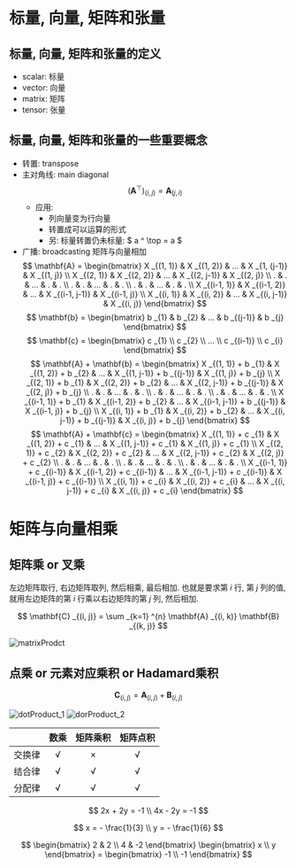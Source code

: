 # 标量, 向量, 矩阵和张量

## 标量, 向量, 矩阵和张量的定义
- scalar: 标量
- vector: 向量
- matrix: 矩阵
- tensor: 张量

## 标量, 向量, 矩阵和张量的一些重要概念

- 转置: transpose
- 主对角线: main diagonal
  $$ (\mathbf{A} ^ \top) _{(i, j)} = \mathbf{A} _{(j, i)} $$
  - 应用:
    - 列向量变为行向量
    - 转置成可以运算的形式
    - 另: 标量转置仍未标量:  $ a ^ \top = a $
- 广播: broadcasting
  矩阵与向量相加
    $$ \mathbf{A} = \begin{bmatrix} X _{(1, 1)} & X _{(1, 2)} & ... & X _{1, (j-1)} & X _{(1, j)} \\ X _{(2, 1)} & X _{(2, 2)} & ... & X _{(2, j-1)} & X _{(2, j)} \\ . & . & ... & . & . \\ . & . & ... & . & . \\ . & . & ... & . & . \\ X _{(i-1, 1)} & X _{(i-1, 2)} & ... & X _{(i-1, j-1)} & X _{(i-1, j)} \\ X _{(i, 1)} & X _{(i, 2)} & ... & X _{(i, j-1)} & X _{(i, j)} \end{bmatrix} $$
    $$ \mathbf{b} = \begin{bmatrix} b _{1} & b _{2} & ... & b _{(j-1)} & b _{j} \end{bmatrix} $$
    $$ \mathbf{c} = \begin{bmatrix} c _{1} \\ c _{2} \\ ... \\ c _{(i-1)} \\ c _{i} \end{bmatrix} $$
    $$ \mathbf{A} + \mathbf{b} = \begin{bmatrix} X _{(1, 1)} + b _{1} & X _{(1, 2)} + b _{2} & ... & X _{(1, j-1)} + b _{(j-1)} & X _{(1, j)} + b _{j} \\ X _{(2, 1)} + b _{1} & X _{(2, 2)} + b _{2} & ... & X _{(2, j-1)} + b _{(j-1)} & X _{(2, j)} + b _{j} \\ . & . & ... & . & . \\ . & . & ... & . & . \\ . & . & ... & . & . \\ X _{(i-1, 1)} + b _{1} & X _{(i-1, 2)} + b _{2} & ... & X _{(i-1, j-1)} + b _{(j-1)} & X _{(i-1, j)} + b _{j} \\ X _{(i, 1)} + b _{1} & X _{(i, 2)} + b _{2} & ... & X _{(i, j-1)} + b _{(j-1)} & X _{(i, j)} + b _{j} \end{bmatrix} $$
    $$ \mathbf{A} + \mathbf{c} = \begin{bmatrix} X _{(1, 1)} + c _{1} & X _{(1, 2)} + c _{1} & ... & X _{(1, j-1)} + c _{1} & X _{(1, j)} + c _{1} \\ X _{(2, 1)} + c _{2} & X _{(2, 2)} + c _{2} & ... & X _{(2, j-1)} + c _{2} & X _{(2, j)} + c _{2} \\ . & . & ... & . & . \\ . & . & ... & . & . \\ . & . & ... & . & . \\ X _{(i-1, 1)} + c _{(i-1)} & X _{(i-1, 2)} + c _{(i-1)} & ... & X _{(i-1, j-1)} + c _{(i-1)} & X _{(i-1, j)} + c _{(i-1)} \\ X _{(i, 1)} + c _{i} & X _{(i, 2)} + c _{i} & ... & X _{(i, j-1)} + c _{i} & X _{(i, j)} + c _{i} \end{bmatrix} $$

# 矩阵与向量相乘

## 矩阵乘 or 叉乘

左边矩阵取行, 右边矩阵取列, 然后相乘, 最后相加.
也就是要求第 $i$ 行, 第 $j$ 列的值, 就用左边矩阵的第 $i$ 行乘以右边矩阵的第 $j$ 列, 然后相加.

$$ \mathbf{C} _{(i, j)} = \sum _{k=1} ^{n} \mathbf{A} _{(i, k)} \mathbf{B} _{(k, j)} $$

![matrixProdct](https://dsm04pap003files.storage.live.com/y4mP1aFWahvq3hK6RAjEA92EGlGQ_CR-UiyzK3wOMxyIl_EMiW9YfJIgM0l1ZEAuzjvuqI5IE8rHFUbD7h80S3WcbaGkacHuQQmBRVXDYEdq9KH0UmVcyM4X3y0cQBKRQZU3tvEEAVp62wh4lxMToS-5uzB1aK5VrVnpAjdevAwNf9hdTWfuf90irmDHn03Ffe6?width=744&height=308&cropmode=none)

## 点乘 or 元素对应乘积 or Hadamard乘积

$$ \mathbf{C} _{(i, j)} = \mathbf{A} _{(i, j)} + \mathbf{B} _{(i, j)} $$

![dotProduct_1](https://dsm04pap003files.storage.live.com/y4mx9rtbBv9fvztqac7cKE7CzxTFYhrGBgvZlu1lLYuEz9m5uk27aHxLoz9W9OIW-Bw4liTmQ9RKnZDUn-dDEbU1akjasYFwQOYJQzbcMGkvYX8aZSwGi12-D2gTQfVs9vT6L4KT-a4bgNYkkJvQ2d2itfFoTeFsnuAgopcc3YBLLhiq0wKqNzg5s_2DuCGkFdd?width=840&height=123&cropmode=none)
![dorProduct_2](https://dsm04pap003files.storage.live.com/y4muFzyyoLfWGOz3mlcLmITML-yqE4YAfd81OFm_0JK_CduY6bpJ2AIN6PjW49nhHvku9S1qBR9tqH2-ZbU29sYI_KCFct4QOzN2jSt_z1SVlN0rpvvgnviMRPIPdqlLVZr4bf8bfNbhLvSuxjgZtyK03Zm_mP-SmGXGFj6VgEjjKFK5K8xLAmRPiaOOXY_mnGp?width=991&height=120&cropmode=none)

||数乘|矩阵乘积|矩阵点积|
|:-:|:-:|:-:|:-:|
|交换律|√|×|√|
|结合律|√|√|√|
|分配律|√|√|√|


$$
2x + 2y = -1 \\ 4x - 2y = -1
$$

$$
x = - \frac{1}{3} \\
y = - \frac{1}{6}
$$

$$
\begin{bmatrix} 2 & 2 \\ 4 & -2 \end{bmatrix} \begin{bmatrix} x \\ y \end{bmatrix} = \begin{bmatrix} -1 \\ -1 \end{bmatrix}
$$